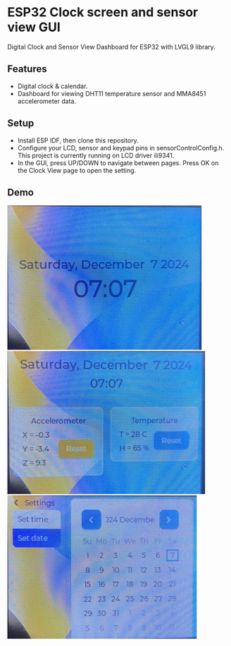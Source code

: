 # ESP32 Clock screen and sensor view GUI
Digital Clock and Sensor View Dashboard for ESP32 with LVGL9 library.
## Features
* Digital clock & calendar.
* Dashboard for viewing DHT11 temperature sensor and MMA8451 accelerometer data.
## Setup
* Install ESP IDF, then clone this repository.
* Configure your LCD, sensor and keypad pins in sensorControlConfig.h. This project is currently running on LCD driver ili9341.
* In the GUI, press UP/DOWN to navigate between pages. Press OK on the Clock View page to open the setting. 
## Demo
![page2](demo_page2.png)
![page1](demo_page1.png)
![menu](demo_menu.png)
